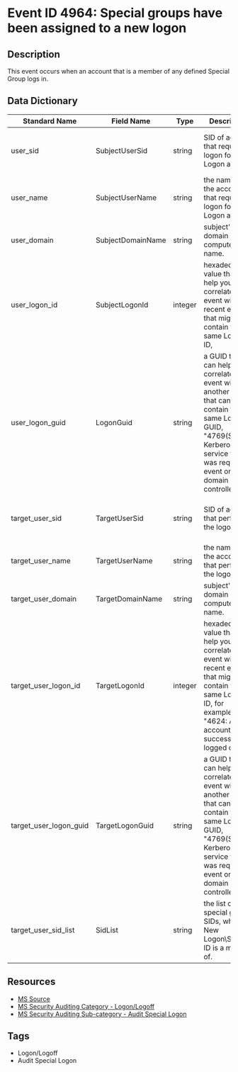 # Event ID 4964: Special groups have been assigned to a new logon

## Description
This event occurs when an account that is a member of any defined Special Group logs in.

## Data Dictionary
|Standard Name|Field Name|Type|Description|Sample Value|
|---|---|---|---|---|
|user_sid|SubjectUserSid|string|SID of account that requested logon for New Logon account|S-1-5-21-3457937927-2839227994-823803824-1104|
|user_name|SubjectUserName|string|the name of the account that requested logon for New Logon account|dadmin|
|user_domain|SubjectDomainName|string|subject's domain or computer name.|CONTOSO|
|user_logon_id|SubjectLogonId|integer|hexadecimal value that can help you correlate this event with recent events that might contain the same Logon ID,|0xd972e|
|user_logon_guid|LogonGuid|string|a GUID that can help you correlate this event with another event that can contain the same Logon GUID, "4769(S, F): A Kerberos service ticket was requested event on a domain controller.|{00000000-0000-0000-0000-000000000000}|
|target_user_sid|TargetUserSid|string|SID of account that performed the logon.|S-1-5-21-3457937927-2839227994-823803824-500|
|target_user_name|TargetUserName|string|the name of the account that performed the logon.|ladmin|
|target_user_domain|TargetDomainName|string|subject's domain or computer name.|CONTOSO|
|target_user_logon_id|TargetLogonId|integer|hexadecimal value that can help you correlate this event with recent events that might contain the same Logon ID, for example, "4624: An account was successfully logged on."|0x139faf|
|target_user_logon_guid|TargetLogonGuid|string|a GUID that can help you correlate this event with another event that can contain the same Logon GUID, "4769(S, F): A Kerberos service ticket was requested event on a domain controller.|{B03B6192-09AE-E77F-DD10-2DC430766040}|
|target_user_sid_list|SidList|string|the list of special group SIDs, which New Logon\Security ID is a member of.|%{S-1-5-21-3457937927-2839227994-823803824-512}|

## Resources
* [MS Source](https://github.com/MicrosoftDocs/windows-itpro-docs/blob/master/windows/security/threat-protection/auditing/event-4964.md)
* [MS Security Auditing Category - Logon/Logoff](https://docs.microsoft.com/en-us/windows/security/threat-protection/auditing/advanced-security-audit-policy-settings#logonlogoff)
* [MS Security Auditing Sub-category - Audit Special Logon](https://github.com/MicrosoftDocs/windows-itpro-docs/tree/master/windows/security/threat-protection/auditing/audit-special-logon.md)

## Tags
* Logon/Logoff
* Audit Special Logon